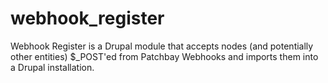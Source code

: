 webhook_register
================

Webhook Register is a Drupal module that accepts nodes (and potentially other entities) $_POST'ed from Patchbay Webhooks and imports them into a Drupal installation.
